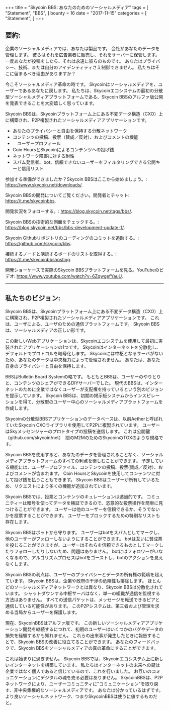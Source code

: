 +++
title = "Skycoin BBS: あなたのためのソーシャルメディア"
tags = [
    "Statement",
    "BBS",
]
bounty = 16
date = "2017-11-15"
categories = [
    "Statement",
]
+++

## 要約:

企業のソーシャルメディアでは、あなたは製品です。
会社があなたのデータを管理します。
彼らはそれを広告業者に販売し、それをサーバーに保管します。
一度あなたが投稿をしたら、それは永遠に彼らのものです。
あなたはプライバシー、技術、または自分のアイデンティティさえ制御できません。
私たちはそこに留まるべき理由がありますか？

今こそソーシャルメディア革命の時です。 
Skycoinはソーシャルメディアを、ユーザーであるあなたに戻します。
私たちは、Skycoinエコシステムの最初の分散型ソーシャルメディアプラットフォームである、Skycoin BBSのアルファ版公開を発表できることを大変嬉しく思っています。

Skycoin BBSは、Skycoinプラットフォーム上にある不変データ構造（CXO）上に構築され、P2P複製されたソーシャルメディアアプリケーションです。

-	あなたのプライバシーと自由を保持する分散ネットワーク
-	コンテンツの投稿、投票（賛成／反対）、およびコメントの機能
- 　ユーザープロフィール	
-	Coin HoursとSkycoinによるコンテンツへの投げ銭
-	ネットワーク障害に対する耐性
-	スパム発信者、bot、信頼できないユーザーをフィルタリングできる公開キーと信用リスト

参加する準備ができましたか？Skycoin BBSはここから始めましょう。: https://www.skycoin.net/downloads/.

Skycoin BBSの開発についてご覧ください。開発者とチャット: https://t.me/skycoinbbs.

開発状況をフォローする。: https://blog.skycoin.net/tags/bbs/.

Skycoin BBSの技術的な側面をチェックする。: https://blog.skycoin.net/bbs/bbs-development-update-1/.

Skycoin Githubリポジトリのコーディングのコミットを追跡する。: https://github.com/skycoin/bbs.

接続するノードと購読するボードのリストを取得する。: https://t.me/skycoinbbshosting.

開発ショーケースで実際のSkycoin BBSプラットフォームを見る。YouTubeのビデオ: https://www.youtube.com/watch?v=6ZqwgefYauU. 

---

## 私たちのビジョン: 

Skycoin BBSは、Skycoinプラットフォーム上にある不変データ構造（CXO）上に構築され、P2P複製されたソーシャルメディアアプリケーションです。
これは、ユーザによる、ユーザのための通信プラットフォームです。 
Skycoin BBSは、ソーシャルメディアの正しい形です。

この新しいWebアプリケーションは、Skycoinエコシステムを使用して最初に実装されたアプリケーションの1つです。 
Skycoinはインターネットを分散化し、デフォルトでプロトコルを暗号化します。 
Skycoinには中枢となるサーバがないため、あなたのデータは中央権力によって管理されません。
あなたは、あなた自身のプライバシーと自由を保持します。

BBSはBulletin Board Systemの略です。 
もともとBBSは、ユーザーのやりとりと、コンテンツのシェアができるDIYサーバーでした。
現代のBBSは、インターネットのために企業ではなくユーザーが支配権を持っているという別のビジョンを提示しています。
Skycoin BBSは、初期の掲示板システムからインスピレーションを得て、分散型のユーザー中心のソーシャルメディアプラットフォームを作成します。

Skycoinの分散型BBSアプリケーションのデータベースは、以前Aetherと呼ばれていたSkycoin CXOライブラリを使用してP2Pに複製されています。 
ユーザーはSkyメッセンジャーのプロトタイプの投稿を送信します。 これは公開鍵（github.com/skycoin/net）　間のM2MのためのSkycoinのTOXのような規格です。

Skycoin BBSを使用すると、あなたのデータを管理されることなく、ソーシャルメディアプラットフォームのすべての利点を楽しむことができます。 
予定している機能には、ユーザープロファイル、コンテンツの投稿、投票(賛成／反対）、およびコメントが含まれます。
Coin HoursとSkycoinを使用してコンテンツに対して投げ銭を払うこともできます。 Skycoin BBSはユーザーが所有しているため、リクエストにより多くの機能が追加されています。

Skycoin BBSでは、投票とコンテンツのキュレーションは透過的です。
コミュニティーは暗号を使ってデータを検証できるので、恣意的な投票操作を簡単に見つけることができます。 
ユーザーは他のユーザーを信頼できるか、そうでないかを投票することができます。 ユーザーをブロックするための特別なリストも存在します。

Skycoin BBSはボットから守ります。 ユーザーはbotをスパムとしてマークし、他のユーザーがフォローしないようにすることができます。
botは互いに賛成票を投じることができますが、ユーザーはそれらを信頼できるものとしてマークしたりフォローしたりしないため、問題はありません。
botにはフォロワーがいなくなるので、アルゴリズムプロセスはbotをゴーストし、botのアクションを見えなくします。

Skycoin BBSの利点は、ユーザーのプライバシーとデータの所有権の範疇を超えています。
Skycoin BBSは、企業や政府の干渉の危険性も排除します。
ほとんどのソーシャルメディアネットワークとは異なり、Skycoin BBSは分散化されています。 
シャットダウンする中枢サーバはなく、単一の組織が通信を監視する方法はありません。
すべての送信パケットは、メッセージを転送できるピアと通信している可能性があります。
このP2Pシステムは、第三者および管理を求める当局からユーザーを保護します。

現在、SkycoinBBSはアルファ版です。 
この新しいソーシャルメディアアプリケーション開発を継続するにつれて、初期のユーザーはいくつかのバグやデータの損失を経験するかも知れません。
これらの出来事が発生したときに報告することで、Skycoin BBSの改善に役立てることができます。
あなたのフィードバックで、Skycoin BBSをソーシャルメディアの真の革命にすることができます。

これは始まりに過ぎません。
Skycoin BBSでは、Skycoinエコシステム上に新しいインターネットを構築しています。 
私たちはインターネットの未来への鍵は企業ではなく個人であると信じているので、これを行いました。
お互いのコミュニケーションにデジタルの魂を売る必要はありません。 
SkycoinBBSは、P2Pネットワークにより、ユーザーコミュニティに"コミュニケーション"を取り戻す、非中央集権的なソーシャルメディアです。
あなたは分かっているはずです。より良いソーシャルネットワーク、つまりSkycoinBBSは使うに値するものだと。
